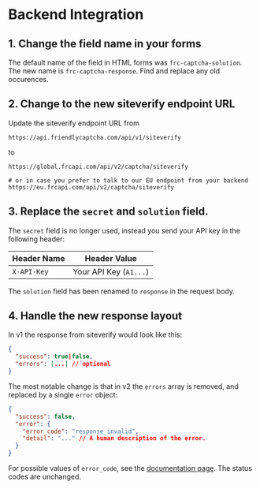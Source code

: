# Backend Integration

## 1. Change the field name in your forms

The default name of the field in HTML forms was `frc-captcha-solution`. The new name is  `frc-captcha-response`. Find and replace any old occurences.

## 2. Change to the new siteverify endpoint URL

Update the siteverify endpoint URL from

```
https://api.friendlycaptcha.com/api/v1/siteverify
```

to

```shell
https://global.frcapi.com/api/v2/captcha/siteverify

# or in case you prefer to talk to our EU endpoint from your backend
https://eu.frcapi.com/api/v2/captcha/siteverify
```

## 3. Replace the `secret` and `solution` field.

The `secret` field is no longer used, instead you send your API key in the following header:

| Header Name | Header Value |
|----------------|-----------------------------------------------------|
| `X-API-Key`       | Your API Key (`A1...`) |

The `solution` field has been renamed to `response` in the request body.

## 4. Handle the new response layout

In v1 the response from siteverify would look like this:

```json
{
  "success": true|false,
  "errors": [...] // optional
}
```

The most notable change is that in v2 the `errors` array is removed, and replaced by a single `error` object:

```json
{
  "success": false,
  "error": {
    "error_code": "response_invalid",
    "detail": "..." // A human description of the error.
  }
}
```
For possible values of `error_code`, see the [documentation page](../../api/siteverify). The status codes are unchanged.
